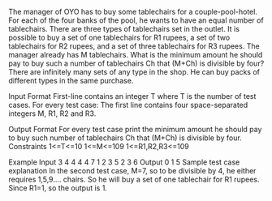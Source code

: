 The manager of OYO has to buy some tablechairs for a couple-pool-hotel. For each of
the four banks of the pool, he wants to have an equal number of tablechairs. There are
three types of tablechairs set in the outlet. It is possible to buy a set of one tablechairs
for R1 rupees, a set of two tablechairs for R2 rupees, and a set of three tablechairs for
R3 rupees. The manager already has M tablechairs. What is the minimum amount he
should pay to buy such a number of tablechairs Ch that (M+Ch) is divisible by four?
There are infinitely many sets of any type in the shop. He can buy packs of different
types in the same purchase.

Input Format
First-line contains an integer T where T is the number of test cases. For every test case:
The first line contains four space-separated integers M, R1, R2 and R3.

Output Format
For every test case print the minimum amount he should pay to buy such number of
tablechairs Ch that (M+Ch) is divisible by four.
Constraints
1<=T<=10
1<=M<=109
1<=R1,R2,R3<=109

Example
Input
3
4 4 4 4
7 1 2 3
5 2 3 6
Output
0
1
5
Sample test case explanation
In the second test case, M=7, so to be divisible by 4, he either requires 1,5,9.... chairs. So
he will buy a set of one tablechair for R1 rupees. Since R1=1, so the output is 1.